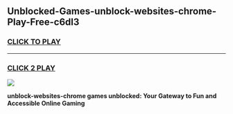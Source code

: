 
## Unblocked-Games-unblock-websites-chrome-Play-Free-c6dl3
<h3>
<a href="https://premium76.site?title=unblock-websites-chrome&ref=21A">CLICK TO PLAY</a></h3>
<hr>

<h3>
<a href="https://premium76.site?title=unblock-websites-chrome&ref=21A">CLICK 2 PLAY</a>
  
</h3>

<a href="https://premium76.site?title=unblock-websites-chrome&ref=21A"><img src="https://clearcache.store/games.png"></a>


**unblock-websites-chrome games unblocked: Your Gateway to Fun and Accessible Online Gaming**
